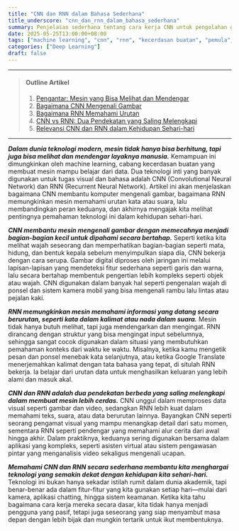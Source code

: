 ```yaml
---
title: "CNN dan RNN dalam Bahasa Sederhana"
title_underscore: "cnn_dan_rnn_dalam_bahasa_sederhana"
summary: Penjelasan sederhana tentang cara kerja CNN untuk pengolahan gambar dan RNN untuk data berurutan seperti teks atau suara. Dilengkapi perbandingan peran keduanya dan relevansinya dalam aplikasi sehari-hari.
date: 2025-05-25T13:00:00+08:00
tags: ["machine learning", "cnn", "rnn", "kecerdasan buatan", "pemula", "neural network"]
categories: ["Deep Learning"]
draft: false
---
```


---
> #### Outline Artikel
> 1. [Pengantar: Mesin yang Bisa Melihat dan Mendengar](#pengantar)
> 2. [Bagaimana CNN Mengenali Gambar](#cnn)
> 3. [Bagaimana RNN Memahami Urutan](#rnn)
> 4. [CNN vs RNN: Dua Pendekatan yang Saling Melengkapi](#perbandingan-cnn-rnn)
> 5. [Relevansi CNN dan RNN dalam Kehidupan Sehari-hari](#relevansi)
---

<span id="pengantar"></span>

***Dalam dunia teknologi modern, mesin tidak hanya bisa berhitung, tapi juga bisa melihat dan mendengar layaknya manusia.*** Kemampuan ini dimungkinkan oleh machine learning, cabang kecerdasan buatan yang membuat mesin mampu belajar dari data. Dua teknologi inti yang banyak digunakan untuk tugas visual dan bahasa adalah CNN (Convolutional Neural Network) dan RNN (Recurrent Neural Network). Artikel ini akan menjelaskan bagaimana CNN membantu komputer mengenali gambar, bagaimana RNN memungkinkan mesin memahami urutan kata atau suara, lalu membandingkan peran keduanya, dan akhirnya mengajak kita melihat pentingnya pemahaman teknologi ini dalam kehidupan sehari-hari.

<span id="cnn"></span>

***CNN membantu mesin mengenali gambar dengan memecahnya menjadi bagian-bagian kecil untuk dipahami secara bertahap.*** Seperti ketika kita melihat wajah seseorang dan memperhatikan bagian-bagian seperti mata, hidung, dan bentuk kepala sebelum menyimpulkan siapa dia, CNN bekerja dengan cara serupa. Gambar digital diproses oleh jaringan ini melalui lapisan-lapisan yang mendeteksi fitur sederhana seperti garis dan warna, lalu secara bertahap membentuk pengertian lebih kompleks seperti objek atau wajah. CNN digunakan dalam banyak hal seperti pengenalan wajah di ponsel dan sistem kamera mobil yang bisa mengenali rambu lalu lintas atau pejalan kaki.

<span id="rnn"></span>

***RNN memungkinkan mesin memahami informasi yang datang secara berurutan, seperti kata dalam kalimat atau nada dalam suara.*** Mesin tidak hanya butuh melihat, tapi juga mendengarkan dan mengingat. RNN dirancang dengan struktur yang bisa mengingat input sebelumnya, sehingga sangat cocok digunakan dalam situasi yang membutuhkan pemahaman konteks dari waktu ke waktu. Misalnya, ketika kamu mengetik pesan dan ponsel menebak kata selanjutnya, atau ketika Google Translate menerjemahkan kalimat dengan tata bahasa yang tepat, di situlah RNN bekerja. Ia belajar dari urutan data untuk menghasilkan keluaran yang lebih alami dan masuk akal.

<span id="perbandingan-cnn-rnn"></span>

***CNN dan RNN adalah dua pendekatan berbeda yang saling melengkapi dalam membuat mesin lebih cerdas.*** CNN unggul dalam memproses data visual seperti gambar dan video, sedangkan RNN lebih kuat dalam memahami teks, suara, atau data berurutan lainnya. Bayangkan CNN seperti seorang pengamat visual yang mampu menangkap detail dari satu momen, sementara RNN seperti pendengar yang memahami alur cerita dari awal hingga akhir. Dalam praktiknya, keduanya sering digunakan bersama dalam aplikasi yang kompleks, seperti asisten virtual atau sistem pengawasan pintar yang menganalisis video sekaligus mengenali ucapan.

<span id="relevansi"></span>

***Memahami CNN dan RNN secara sederhana membantu kita menghargai teknologi yang semakin dekat dengan kehidupan kita sehari-hari.*** Teknologi ini bukan hanya sekadar istilah rumit dalam dunia akademik, tapi benar-benar ada dalam fitur-fitur yang kita gunakan setiap hari—mulai dari kamera, aplikasi chatting, hingga sistem keamanan. Ketika kita tahu bagaimana cara kerja mereka secara dasar, kita tidak hanya menjadi pengguna yang pasif, tetapi juga seseorang yang siap menyambut masa depan dengan lebih bijak dan mungkin tertarik untuk ikut membentuknya.
